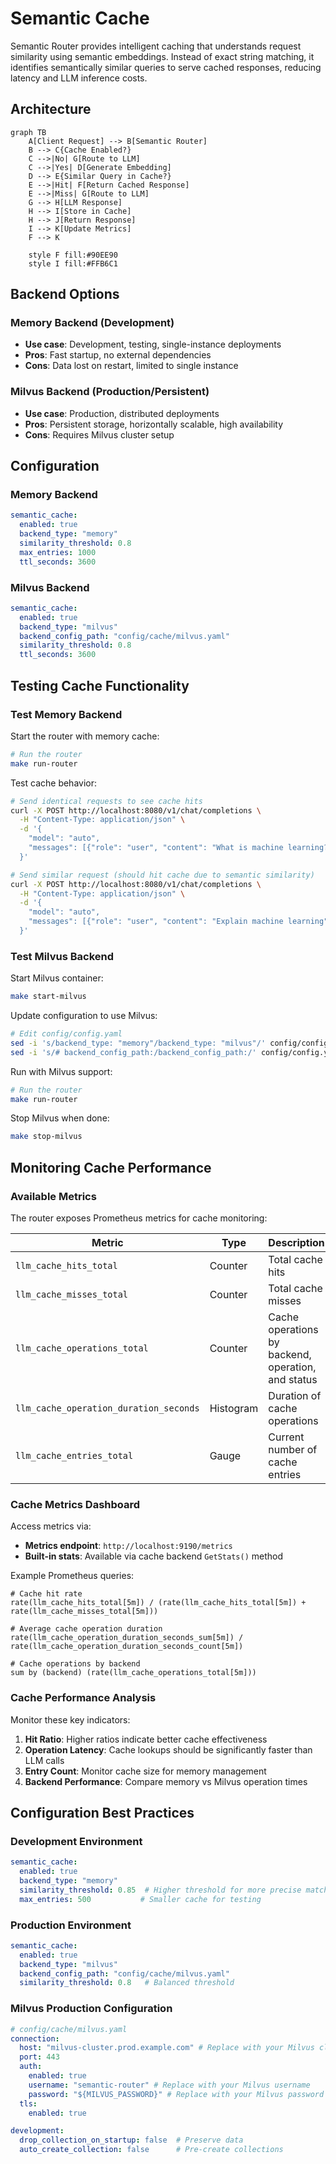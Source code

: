 # Semantic Cache

Semantic Router provides intelligent caching that understands request similarity using semantic embeddings. Instead of exact string matching, it identifies semantically similar queries to serve cached responses, reducing latency and LLM inference costs.

## Architecture

```mermaid
graph TB
    A[Client Request] --> B[Semantic Router]
    B --> C{Cache Enabled?}
    C -->|No| G[Route to LLM]
    C -->|Yes| D[Generate Embedding]
    D --> E{Similar Query in Cache?}
    E -->|Hit| F[Return Cached Response]
    E -->|Miss| G[Route to LLM]
    G --> H[LLM Response]
    H --> I[Store in Cache]
    H --> J[Return Response]
    I --> K[Update Metrics]
    F --> K
    
    style F fill:#90EE90
    style I fill:#FFB6C1
```

## Backend Options

### Memory Backend (Development)
- **Use case**: Development, testing, single-instance deployments
- **Pros**: Fast startup, no external dependencies
- **Cons**: Data lost on restart, limited to single instance

### Milvus Backend (Production/Persistent)
- **Use case**: Production, distributed deployments
- **Pros**: Persistent storage, horizontally scalable, high availability
- **Cons**: Requires Milvus cluster setup

## Configuration

### Memory Backend
```yaml
semantic_cache:
  enabled: true
  backend_type: "memory"
  similarity_threshold: 0.8
  max_entries: 1000
  ttl_seconds: 3600
```

### Milvus Backend
```yaml
semantic_cache:
  enabled: true
  backend_type: "milvus"
  backend_config_path: "config/cache/milvus.yaml"
  similarity_threshold: 0.8
  ttl_seconds: 3600
```

## Testing Cache Functionality

### Test Memory Backend

Start the router with memory cache:
```bash
# Run the router
make run-router
```

Test cache behavior:
```bash
# Send identical requests to see cache hits
curl -X POST http://localhost:8080/v1/chat/completions \
  -H "Content-Type: application/json" \
  -d '{
    "model": "auto",
    "messages": [{"role": "user", "content": "What is machine learning?"}]
  }'

# Send similar request (should hit cache due to semantic similarity)
curl -X POST http://localhost:8080/v1/chat/completions \
  -H "Content-Type: application/json" \
  -d '{
    "model": "auto",
    "messages": [{"role": "user", "content": "Explain machine learning"}]
  }'
```

### Test Milvus Backend

Start Milvus container:
```bash
make start-milvus
```

Update configuration to use Milvus:
```bash
# Edit config/config.yaml
sed -i 's/backend_type: "memory"/backend_type: "milvus"/' config/config.yaml
sed -i 's/# backend_config_path:/backend_config_path:/' config/config.yaml
```

Run with Milvus support:
```bash
# Run the router
make run-router
```

Stop Milvus when done:
```bash
make stop-milvus
```

## Monitoring Cache Performance

### Available Metrics

The router exposes Prometheus metrics for cache monitoring:

| Metric | Type | Description |
|--------|------|-------------|
| `llm_cache_hits_total` | Counter | Total cache hits |
| `llm_cache_misses_total` | Counter | Total cache misses |
| `llm_cache_operations_total` | Counter | Cache operations by backend, operation, and status |
| `llm_cache_operation_duration_seconds` | Histogram | Duration of cache operations |
| `llm_cache_entries_total` | Gauge | Current number of cache entries |

### Cache Metrics Dashboard

Access metrics via:
- **Metrics endpoint**: `http://localhost:9190/metrics`
- **Built-in stats**: Available via cache backend `GetStats()` method

Example Prometheus queries:
```promql
# Cache hit rate
rate(llm_cache_hits_total[5m]) / (rate(llm_cache_hits_total[5m]) + rate(llm_cache_misses_total[5m]))

# Average cache operation duration
rate(llm_cache_operation_duration_seconds_sum[5m]) / rate(llm_cache_operation_duration_seconds_count[5m])

# Cache operations by backend
sum by (backend) (rate(llm_cache_operations_total[5m]))
```

### Cache Performance Analysis

Monitor these key indicators:

1. **Hit Ratio**: Higher ratios indicate better cache effectiveness
2. **Operation Latency**: Cache lookups should be significantly faster than LLM calls
3. **Entry Count**: Monitor cache size for memory management
4. **Backend Performance**: Compare memory vs Milvus operation times

## Configuration Best Practices

### Development Environment
```yaml
semantic_cache:
  enabled: true
  backend_type: "memory"
  similarity_threshold: 0.85  # Higher threshold for more precise matching
  max_entries: 500           # Smaller cache for testing
```

### Production Environment
```yaml
semantic_cache:
  enabled: true
  backend_type: "milvus"
  backend_config_path: "config/cache/milvus.yaml"
  similarity_threshold: 0.8   # Balanced threshold
```

### Milvus Production Configuration
```yaml
# config/cache/milvus.yaml
connection:
  host: "milvus-cluster.prod.example.com" # Replace with your Milvus cluster endpoint
  port: 443
  auth:
    enabled: true
    username: "semantic-router" # Replace with your Milvus username
    password: "${MILVUS_PASSWORD}" # Replace with your Milvus password
  tls:
    enabled: true

development:
  drop_collection_on_startup: false  # Preserve data
  auto_create_collection: false      # Pre-create collections
```